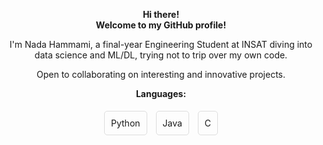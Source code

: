 <p align="center">
  <strong>Hi there!</strong><br>
  <strong>Welcome to my GitHub profile!</strong>
</p>

<p align="center">
  I'm Nada Hammami, a final-year Engineering Student at INSAT diving into data science and ML/DL, trying not to trip over my own code.
</p>

<p align="center">
  Open to collaborating on interesting and innovative projects.
</p>


<p align="center">
  <strong>Languages:</strong>
</p>

<p align="center">
  <span style="display: inline-block; padding: 10px; margin: 5px; border: 1px solid #ddd; border-radius: 5px;">Python</span>
  <span style="display: inline-block; padding: 10px; margin: 5px; border: 1px solid #ddd; border-radius: 5px;">Java</span>
  <span style="display: inline-block; padding: 10px; margin: 5px; border: 1px solid #ddd; border-radius: 5px;">C</span>
</p>


<!--
**hammami-nada/hammami-nada** is a ✨ _special_ ✨ repository because its `README.md` (this file) appears on your GitHub profile.

Here are some ideas to get you started:

- 🔭 I’m currently working on ...
- 🌱 I’m currently learning ...
- 👯 I’m looking to collaborate on ...
- 🤔 I’m looking for help with ...
- 💬 Ask me about ...
- 📫 How to reach me: ...
- 😄 Pronouns: ...
- ⚡ Fun fact: ...
-->
